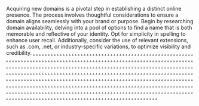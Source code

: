 Acquiring new domains is a pivotal step in establishing a distinct online presence. The process involves thoughtful considerations to ensure a domain aligns seamlessly with your brand or purpose. Begin by researching domain availability, delving into a pool of options to find a name that is both memorable and reflective of your identity. Opt for simplicity in spelling to enhance user recall. Additionally, consider the use of relevant extensions, such as .com, .net, or industry-specific variations, to optimize visibility and credibility.
<a href="https://softscanmarketing7488.weebly.com/">.</a>
<a href="https://softscanmarketing7480.weebly.com/">.</a>
<a href="https://softscanmarketing7471.weebly.com/">.</a>
<a href="https://softscanmarketing7465.weebly.com/">.</a>
<a href="https://softscanmarketing7456.weebly.com/">.</a>
<a href="https://marketinglyticalqt.weebly.com/">.</a>
<a href="https://softscanmarketing7528.weebly.com/">.</a>
<a href="https://softscanmarketing7522.weebly.com/">.</a>
<a href="https://softscanmarketing7513.weebly.com/">.</a>
<a href="https://softscanmarketing7505.weebly.com/">.</a>
<a href="https://softscanmarketing7502.weebly.com/">.</a>
<a href="https://advertisingbaymarketing.weebly.com/">.</a>
<a href="https://softscanmarketing7533.weebly.com/">.</a>
<a href="https://softscanmarketing7525.weebly.com/">.</a>
<a href="https://softscanmarketing7517.weebly.com/">.</a>
<a href="https://softscanmarketing7509.weebly.com/">.</a>
<a href="https://softscanmarketing7500.weebly.com/">.</a>
<a href="https://marketingfuseqt.weebly.com/">.</a>
<a href="https://softscanmarketing7487.weebly.com/">.</a>
<a href="https://softscanmarketing7479.weebly.com/">.</a>
<a href="https://softscanmarketing7470.weebly.com/">.</a>
<a href="https://softscanmarketing7463.weebly.com/">.</a>
<a href="https://softscanmarketing7455.weebly.com/">.</a>
<a href="https://performancemarketingqt.weebly.com/">.</a>
<a href="https://softscanmarketing7527.weebly.com/">.</a>
<a href="https://softscanmarketing7521.weebly.com/">.</a>
<a href="https://softscanmarketing7512.weebly.com/">.</a>
<a href="https://softscanmarketing7504.weebly.com/">.</a>
<a href="https://softscanmarketing7495.weebly.com/">.</a>
<a href="https://intuitiondigitalsqt.weebly.com/">.</a>
<a href="https://softscanmarketing7532.weebly.com/">.</a>
<a href="https://softscanmarketing7524.weebly.com/">.</a>
<a href="https://softscanmarketing7515.weebly.com/">.</a>
<a href="https://softscanmarketing7508.weebly.com/">.</a>
<a href="https://softscanmarketing7501.weebly.com/">.</a>
<a href="https://digitalintegrityqt.weebly.com/">.</a>
<a href="https://softscanmarketing7489x.weebly.com/">.</a>
<a href="https://softscanmarketing7481.weebly.com/">.</a>
<a href="https://softscanmarketing7472.weebly.com/">.</a>
<a href="https://softscanmarketing7464.weebly.com/">.</a>
<a href="https://softscanmarketing7457.weebly.com/">.</a>
<a href="https://sponsormarketingqt.weebly.com/">.</a>
<a href="https://softscanmarketing7529.weebly.com/">.</a>
<a href="https://softscanmarketing7519.weebly.com/">.</a>
<a href="https://softscanmarketing7514.weebly.com/">.</a>
<a href="https://softscanmarketing7503.weebly.com/">.</a>
<a href="https://softscanmarketing7498.weebly.com/">.</a>
<a href="https://roboticsaidmarketing.weebly.com/">.</a>
<a href="https://softscanmarketing7534.weebly.com/">.</a>
<a href="https://softscanmarketing7526.weebly.com/">.</a>
<a href="https://softscanmarketing7518.weebly.com/">.</a>
<a href="https://softscanmarketing7506.weebly.com/">.</a>
<a href="https://softscanmarketing7499.weebly.com/">.</a>
<a href="https://marketingdirectqt.weebly.com/">.</a>
<a href="https://softscanmarketing7494.weebly.com/">.</a>
<a href="https://softscanmarketing7483.weebly.com/">.</a>
<a href="https://softscanmarketing7474.weebly.com/">.</a>
<a href="https://softscanmarketing7466.weebly.com/">.</a>
<a href="https://softscanmarketing7458.weebly.com/">.</a>
<a href="https://fusiondigitalqt.weebly.com/">.</a>
<a href="https://softscanmarketing7530.weebly.com/">.</a>
<a href="https://softscanmarketing7520.weebly.com/">.</a>
<a href="https://softscanmarketing7511.weebly.com/">.</a>
<a href="https://softscanmarketing7510.weebly.com/">.</a>
<a href="https://softscanmarketing7496.weebly.com/">.</a>
<a href="https://onlineneticsrt.weebly.com/">.</a>
<a href="https://softscanmarketing7063.weebly.com/">.</a>
<a href="https://softscanmarketing7056.weebly.com/">.</a>
<a href="https://softscanmarketing7047.weebly.com/">.</a>
<a href="https://softscanmarketing7035.weebly.com/">.</a>
<a href="https://softscanmarketing7030.weebly.com/">.</a>
<a href="https://bounddigitalsrt.weebly.com/">.</a>
<a href="https://cyberstripemarketingee.weebly.com/">.</a>
<a href="https://relationslogicmarketingee.weebly.com/">.</a>
<a href="https://microstreetmarketingees.weebly.com/">.</a>
<a href="https://softscanmarketing7080.weebly.com/">.</a>
<a href="https://softscanmarketing7069.weebly.com/">.</a>
<a href="https://discoveronliert.weebly.com/">.</a>
<a href="https://softscanmarketing7064.weebly.com/">.</a>
<a href="https://softscanmarketing7053.weebly.com/">.</a>
<a href="https://softscanmarketing7048.weebly.com/">.</a>
<a href="https://softscanmarketing7040.weebly.com/">.</a>
<a href="https://softscanmarketing7031.weebly.com/">.</a>
<a href="https://satellitemarketingrt.weebly.com/">.</a>
<a href="https://expertssprintmarketingee.weebly.com/">.</a>
<a href="https://audiencestudiomarketingee.weebly.com/">.</a>
<a href="https://ppcwaymarketingee.weebly.com/">.</a>
<a href="https://softscanmarketing7076.weebly.com/">.</a>
<a href="https://softscanmarketing7065.weebly.com/">.</a>
<a href="https://marketingjetbrt.weebly.com/">.</a>
<a href="https://promotespotmarketingee.weebly.com/">.</a>
<a href="https://bytesstockmarketingzee.weebly.com/">.</a>
<a href="https://b2bcastmarketingee.weebly.com/">.</a>
<a href="https://softscanmarketing7074.weebly.com/">.</a>
<a href="https://softscanmarketing7079.weebly.com/">.</a>
<a href="https://taskmarketingrt.weebly.com/">.</a>
<a href="https://meshdashmarketingee.weebly.com/">.</a>
<a href="https://b2bportmarketingee.weebly.com/">.</a>
<a href="https://wizloopmarketingee.weebly.com/">.</a>
<a href="https://riglogicmarketingee.weebly.com/">.</a>
<a href="https://softscanmarketing7066.weebly.com/">.</a>
<a href="https://incubatormarketingrt.weebly.com/">.</a>
<a href="https://meshsensemarketingee.weebly.com/">.</a>
<a href="https://rackconnectionmarketingee.weebly.com/">.</a>
<a href="https://informaticsiedmarketingee.weebly.com/">.</a>
<a href="https://softscanmarketing7075.weebly.com/">.</a>
<a href="https://softscanmarketing7070.weebly.com/">.</a>
<a href="https://brandonlinert.weebly.com/">.</a>
<a href="https://gearretailsmarketingee.weebly.com/">.</a>
<a href="https://technologymarkmarketingee.weebly.com/">.</a>
<a href="https://bottomlineartmarketingee.weebly.com/">.</a>
<a href="https://softscanmarketing7083.weebly.com/">.</a>
<a href="https://softscanmarketing7073.weebly.com/">.</a>
<a href="https://mobileadvertisingrt.weebly.com/">.</a>
<a href="https://vectorgurumarketingee.weebly.com/">.</a>
<a href="https://scaleensmarketingee.weebly.com/">.</a>
<a href="https://clearcampaignmarketingee.weebly.com/">.</a>
<a href="https://softscanmarketing7084.weebly.com/">.</a>
<a href="https://softscanmarketing7068.weebly.com/">.</a>
<a href="https://speechmarketingwbrt.weebly.com/">.</a>
<a href="https://chipgoodsmarketingee.weebly.com/">.</a>
<a href="https://chipincmarketingee.weebly.com/">.</a>
<a href="https://targetscapemarketingee.weebly.com/">.</a>
<a href="https://marketleadermarketingee.weebly.com/">.</a>
<a href="https://softscanmarketing7067.weebly.com/">.</a>
<a href="https://internetlazasrt.weebly.com/">.</a>
<a href="https://softscanmarketing7021.weebly.com/">.</a>
<a href="https://softscanmarketing7009.weebly.com/">.</a>
<a href="https://softscanmarketing7005.weebly.com/">.</a>
<a href="https://softscanmarketing6988.weebly.com/">.</a>
<a href="https://softscanmarketing6988.weebly.com/">.</a>
<a href="https://bastiondigitalrt.weebly.com/">.</a>
<a href="https://softscanmarketing7058.weebly.com/">.</a>
<a href="https://softscanmarketing7049.weebly.com/">.</a>
<a href="https://softscanmarketing7045.weebly.com/">.</a>
<a href="https://softscanmarketing7034.weebly.com/">.</a>
<a href="https://softscanmarketing7026.weebly.com/">.</a>
<a href="https://connectionsonlinert.weebly.com/">.</a>
<a href="https://softscanmarketing7022.weebly.com/">.</a>
<a href="https://softscanmarketing7015.weebly.com/">.</a>
<a href="https://softscanmarketing7006.weebly.com/">.</a>
<a href="https://softscanmarketing6998.weebly.com/">.</a>
<a href="https://softscanmarketing6989.weebly.com/">.</a>
<a href="https://motivateadvertisingrt.weebly.com/">.</a>
<a href="https://softscanmarketing7059.weebly.com/">.</a>
<a href="https://softscanmarketing7050.weebly.com/">.</a>
<a href="https://softscanmarketing7046.weebly.com/">.</a>
<a href="https://softscanmarketing7037.weebly.com/">.</a>
<a href="https://softscanmarketing7025.weebly.com/">.</a>
<a href="https://forcemarketirt.weebly.com/">.</a>
<a href="https://softscanmarketing7024.weebly.com/">.</a>
<a href="https://softscanmarketing7016.weebly.com/">.</a>
<a href="https://softscanmarketing7007.weebly.com/">.</a>
<a href="https://softscanmarketing7000.weebly.com/">.</a>
<a href="https://softscanmarketing6992.weebly.com/">.</a>
<a href="https://atlasonlinert.weebly.com/">.</a>
<a href="https://softscanmarketing7060.weebly.com/">.</a>
<a href="https://softscanmarketing7055.weebly.com/">.</a>
<a href="https://softscanmarketing7043.weebly.com/">.</a>
<a href="https://softscanmarketing7038.weebly.com/">.</a>
<a href="https://softscanmarketing7029.weebly.com/">.</a>
<a href="https://pulsemarketingrt.weebly.com/">.</a>
<a href="https://softscanmarketing7023.weebly.com/">.</a>
<a href="https://softscanmarketing7014.weebly.com/">.</a>
<a href="https://softscanmarketing7008.weebly.com/">.</a>
<a href="https://softscanmarketing6999.weebly.com/">.</a>
<a href="https://softscanmarketing6990.weebly.com/">.</a>
<a href="https://maadvertisingrt.weebly.com/">.</a>
<a href="https://softscanmarketing7062.weebly.com/">.</a>
<a href="https://softscanmarketing7051.weebly.com/">.</a>
<a href="https://softscanmarketing7041.weebly.com/">.</a>
<a href="https://softscanmarketing7036.weebly.com/">.</a>
<a href="https://softscanmarketing7028.weebly.com/">.</a>
<a href="https://varietyadvertisgrt.weebly.com/">.</a>
<a href="https://softscanmarketing7057.weebly.com/">.</a>
<a href="https://softscanmarketing7054.weebly.com/">.</a>
<a href="https://softscanmarketing7042.weebly.com/">.</a>
<a href="https://softscanmarketing7033.weebly.com/">.</a>
<a href="https://softscanmarketing7027.weebly.com/">.</a>
<a href="https://commandonlinert.weebly.com/">.</a>
<a href="https://softscanmarketing7061.weebly.com/">.</a>
<a href="https://softscanmarketing7052.weebly.com/">.</a>
<a href="https://softscanmarketing7044.weebly.com/">.</a>
<a href="https://softscanmarketing7039.weebly.com/">.</a>
<a href="https://softscanmarketing7032.weebly.com/">.</a>
<a href="https://internetoontsrt.weebly.com/">.</a>
<a href="https://softscanmarketing6977.weebly.com/">.</a>
<a href="https://softscanmarketing6969.weebly.com/">.</a>
<a href="https://softscanmarketing6961.weebly.com/">.</a>
<a href="https://softscanmarketing6955.weebly.com/">.</a>
<a href="https://softscanmarketing6945.weebly.com/">.</a>
<a href="https://praiseadvertisingrt.weebly.com/">.</a>
<a href="https://softscanmarketing6982.weebly.com/">.</a>
<a href="https://softscanmarketing6976.weebly.com/">.</a>
<a href="https://softscanmarketing6964.weebly.com/">.</a>
<a href="https://softscanmarketing6958.weebly.com/">.</a>
<a href="https://softscanmarketing6948.weebly.com/">.</a>
<a href="https://praiseonlinert.weebly.com/">.</a>
<a href="https://softscanmarketing6978.weebly.com/">.</a>
<a href="https://softscanmarketing6970.weebly.com/">.</a>
<a href="https://softscanmarketing6963.weebly.com/">.</a>
<a href="https://softscanmarketing6953.weebly.com/">.</a>
<a href="https://softscanmarketing6946.weebly.com/">.</a>
<a href="https://illuminatemarketingrt.weebly.com/">.</a>
<a href="https://softscanmarketing7017.weebly.com/">.</a>
<a href="https://softscanmarketing7011.weebly.com/">.</a>
<a href="https://softscanmarketing7001.weebly.com/">.</a>
<a href="https://softscanmarketing6993.weebly.com/">.</a>
<a href="https://softscanmarketing6985.weebly.com/">.</a>
<a href="https://magicdigitalrt.weebly.com/">.</a>
<a href="https://softscanmarketing6979.weebly.com/">.</a>
<a href="https://softscanmarketing6972.weebly.com/">.</a>
<a href="https://softscanmarketing6968.weebly.com/">.</a>
<a href="https://softscanmarketing6957.weebly.com/">.</a>
<a href="https://softscanmarketing6949.weebly.com/">.</a>
<a href="https://conditionmarketingrt.weebly.com/">.</a>
<a href="https://softscanmarketing7019.weebly.com/">.</a>
<a href="https://softscanmarketing7013.weebly.com/">.</a>
<a href="https://softscanmarketing7002.weebly.com/">.</a>
<a href="https://softscanmarketing6996.weebly.com/">.</a>
<a href="https://softscanmarketing6986.weebly.com/">.</a>
<a href="https://programmaticmarketingrt.weebly.com/">.</a>
<a href="https://softscanmarketing6980.weebly.com/">.</a>
<a href="https://softscanmarketing6971.weebly.com/">.</a>
<a href="https://softscanmarketing6962.weebly.com/">.</a>
<a href="https://softscanmarketing6956.weebly.com/">.</a>
<a href="https://softscanmarketing6950.weebly.com/">.</a>
<a href="https://worldwidedigitalsrt.weebly.com/">.</a>
<a href="https://softscanmarketing7018.weebly.com/">.</a>
<a href="https://softscanmarketing7012.weebly.com/">.</a>
<a href="https://softscanmarketing7003.weebly.com/">.</a>
<a href="https://softscanmarketing6997.weebly.com/">.</a>
<a href="https://softscanmarketing6991.weebly.com/">.</a>
<a href="https://fortredigitalsrt.weebly.com/">.</a>
<a href="https://softscanmarketing6981.weebly.com/">.</a>
<a href="https://softscanmarketing6973.weebly.com/">.</a>
<a href="https://softscanmarketing6967.weebly.com/">.</a>
<a href="https://softscanmarketing6954.weebly.com/">.</a>
<a href="https://softscanmarketing6947.weebly.com/">.</a>
<a href="https://internetjetsrt.weebly.com/">.</a>
<a href="https://softscanmarketing7020.weebly.com/">.</a>
<a href="https://softscanmarketing7010.weebly.com/">.</a>
<a href="https://softscanmarketing7004.weebly.com/">.</a>
<a href="https://softscanmarketing6994.weebly.com/">.</a>
<a href="https://softscanmarketing6987.weebly.com/">.</a>
<a href="https://leadadvertisinge.weebly.com/">.</a>
<a href="https://softscanmarketing6937.weebly.com/">.</a>
<a href="https://softscanmarketing6931.weebly.com/">.</a>
<a href="https://softscanmarketing6923.weebly.com/">.</a>
<a href="https://softscanmarketing6913.weebly.com/">.</a>
<a href="https://softscanmarketing6905.weebly.com/">.</a>
<a href="https://methodmarketinge.weebly.com/">.</a>
<a href="https://softscanmarketing6942.weebly.com/">.</a>
<a href="https://softscanmarketing6933.weebly.com/">.</a>
<a href="https://softscanmarketing6926.weebly.com/">.</a>
<a href="https://softscanmarketing6917.weebly.com/">.</a>
<a href="https://softscanmarketing6910.weebly.com/">.</a>
<a href="https://searchadvertisinge.weebly.com/">.</a>
<a href="https://softscanmarketing6938.weebly.com/">.</a>
<a href="https://softscanmarketing6929.weebly.com/">.</a>
<a href="https://softscanmarketing6921.weebly.com/">.</a>
<a href="https://softscanmarketing6914.weebly.com/">.</a>
<a href="https://softscanmarketing6906.weebly.com/">.</a>
<a href="https://segmentmarketinge.weebly.com/">.</a>
<a href="https://softscanmarketing6944g.weebly.com/">.</a>
<a href="https://softscanmarketing6934.weebly.com/">.</a>
<a href="https://softscanmarketing6927.weebly.com/">.</a>
<a href="https://softscanmarketing6919.weebly.com/">.</a>
<a href="https://softscanmarketing6911.weebly.com/">.</a>
<a href="https://spireadvertisinge.weebly.com/">.</a>
<a href="https://softscanmarketing6939.weebly.com/">.</a>
<a href="https://softscanmarketing6930.weebly.com/">.</a>
<a href="https://softscanmarketing6924.weebly.com/">.</a>
<a href="https://softscanmarketing6916.weebly.com/">.</a>
<a href="https://softscanmarketing6908.weebly.com/">.</a>
<a href="https://providermarketinge.weebly.com/">.</a>
<a href="https://softscanmarketing6983.weebly.com/">.</a>
<a href="https://softscanmarketing6974.weebly.com/">.</a>
<a href="https://softscanmarketing6966.weebly.com/">.</a>
<a href="https://softscanmarketing6960.weebly.com/">.</a>
<a href="https://softscanmarketing6952.weebly.com/">.</a>
<a href="https://motiondigitalse.weebly.com/">.</a>
<a href="https://softscanmarketing6940.weebly.com/">.</a>
<a href="https://softscanmarketing6936.weebly.com/">.</a>
<a href="https://softscanmarketing6922.weebly.com/">.</a>
<a href="https://softscanmarketing6915.weebly.com/">.</a>
<a href="https://softscanmarketing6907.weebly.com/">.</a>
<a href="https://fireballmarketinge.weebly.com/">.</a>
<a href="https://softscanmarketing6944df.weebly.com/">.</a>
<a href="https://softscanmarketing6935.weebly.com/">.</a>
<a href="https://softscanmarketing6928.weebly.com/">.</a>
<a href="https://softscanmarketing6920.weebly.com/">.</a>
<a href="https://softscanmarketing6912.weebly.com/">.</a>
<a href="https://deliverdigitale.weebly.com/">.</a>
<a href="https://softscanmarketing6941.weebly.com/">.</a>
<a href="https://softscanmarketing6932.weebly.com/">.</a>
<a href="https://softscanmarketing6925.weebly.com/">.</a>
<a href="https://softscanmarketing6918.weebly.com/">.</a>
<a href="https://softscanmarketing6909.weebly.com/">.</a>
<a href="https://tridentadvertisinge.weebly.com/">.</a>
<a href="https://softscanmarketing6984.weebly.com/">.</a>
<a href="https://softscanmarketing6975.weebly.com/">.</a>
<a href="https://softscanmarketing6965.weebly.com/">.</a>
<a href="https://softscanmarketing6959.weebly.com/">.</a>
<a href="https://softscanmarketing6951.weebly.com/">.</a>
<a href="https://scopemarketiaza.weebly.com/">.</a>
<a href="https://softscanmarketing6659.weebly.com/">.</a>
<a href="https://softscanmarketing6649.weebly.com/">.</a>
<a href="https://softscanmarketing6641.weebly.com/">.</a>
<a href="https://softscanmarketing6635.weebly.com/">.</a>
<a href="https://softscanmarketing6625.weebly.com/">.</a>
<a href="https://elysiumdigitalsaz.weebly.com/">.</a>
<a href="https://softscanmarketing6662.weebly.com/">.</a>
<a href="https://softscanmarketing6654.weebly.com/">.</a>
<a href="https://softscanmarketing6646.weebly.com/">.</a>
<a href="https://softscanmarketing6638.weebly.com/">.</a>
<a href="https://softscanmarketing6630.weebly.com/">.</a>
<a href="https://suiteonlineasa.weebly.com/">.</a>
<a href="https://softscanmarketing6657.weebly.com/">.</a>
<a href="https://softscanmarketing6650.weebly.com/">.</a>
<a href="https://softscanmarketing6642.weebly.com/">.</a>
<a href="https://softscanmarketing6636.weebly.com/">.</a>
<a href="https://softscanmarketing6626.weebly.com/">.</a>
<a href="https://insightadvertisingaz.weebly.com/">.</a>
<a href="https://softscanmarketing6700.weebly.com/">.</a>
<a href="https://softscanmarketing6693.weebly.com/">.</a>
<a href="https://softscanmarketing6685.weebly.com/">.</a>
<a href="https://softscanmarketing6677.weebly.com/">.</a>
<a href="https://softscanmarketing6669.weebly.com/">.</a>
<a href="https://axisdigitalsaz.weebly.com/">.</a>
<a href="https://softscanmarketing6660.weebly.com/">.</a>
<a href="https://softscanmarketing6652.weebly.com/">.</a>
<a href="https://softscanmarketing6644.weebly.com/">.</a>
<a href="https://softscanmarketing6634.weebly.com/">.</a>
<a href="https://softscanmarketing6628.weebly.com/">.</a>
<a href="https://stackadvertisingaz.weebly.com/">.</a>
<a href="https://softscanmarketing6703.weebly.com/">.</a>
<a href="https://softscanmarketing6695.weebly.com/">.</a>
<a href="https://softscanmarketing6687.weebly.com/">.</a>
<a href="https://softscanmarketing6679.weebly.com/">.</a>
<a href="https://softscanmarketing6671.weebly.com/">.</a>
<a href="https://cloudmarketingaz.weebly.com/">.</a>
<a href="https://softscanmarketing6658.weebly.com/">.</a>
<a href="https://softscanmarketing6651.weebly.com/">.</a>
<a href="https://softscanmarketing6643.weebly.com/">.</a>
<a href="https://softscanmarketing6633.weebly.com/">.</a>
<a href="https://softscanmarketing6627.weebly.com/">.</a>
<a href="https://slashdigitalsaz.weebly.com/">.</a>
<a href="https://softscanmarketing6702.weebly.com/">.</a>
<a href="https://softscanmarketing6694.weebly.com/">.</a>
<a href="https://softscanmarketing6686.weebly.com/">.</a>
<a href="https://softscanmarketing6678.weebly.com/">.</a>
<a href="https://softscanmarketing6670.weebly.com/">.</a>
<a href="https://fortredigitalaz.weebly.com/">.</a>
<a href="https://softscanmarketing6661.weebly.com/">.</a>
<a href="https://softscanmarketing6653.weebly.com/">.</a>
<a href="https://softscanmarketing6645.weebly.com/">.</a>
<a href="https://softscanmarketing6637.weebly.com/">.</a>
<a href="https://softscanmarketing6629.weebly.com/">.</a>
<a href="https://changedigitalsaz.weebly.com/">.</a>
<a href="https://softscanmarketing6704.weebly.com/">.</a>
<a href="https://softscanmarketing6696.weebly.com/">.</a>
<a href="https://softscanmarketing6688.weebly.com/">.</a>
<a href="https://softscanmarketing6680.weebly.com/">.</a>
<a href="https://softscanmarketing6672.weebly.com/">.</a>
<a href="https://linearmarketiasa.weebly.com/">.</a>
<a href="https://softscanmarketing6573.weebly.com/">.</a>
<a href="https://softscanmarketing6566.weebly.com/">.</a>
<a href="https://softscanmarketing6557.weebly.com/">.</a>
<a href="https://softscanmarketing6551.weebly.com/">.</a>
<a href="https://softscanmarketing6541.weebly.com/">.</a>
<a href="https://editormarketas.weebly.com/">.</a>
<a href="https://softscanmarketing6582.weebly.com/">.</a>
<a href="https://softscanmarketing6569.weebly.com/">.</a>
<a href="https://softscanmarketing6562.weebly.com/">.</a>
<a href="https://softscanmarketing6556c.weebly.com/">.</a>
<a href="https://softscanmarketing6545.weebly.com/">.</a>
<a href="https://zonemarketas.weebly.com/">.</a>
<a href="https://softscanmarketing6620.weebly.com/">.</a>
<a href="https://softscanmarketing6613.weebly.com/">.</a>
<a href="https://softscanmarketing6604.weebly.com/">.</a>
<a href="https://softscanmarketing6597.weebly.com/">.</a>
<a href="https://softscanmarketing6589.weebly.com/">.</a>
<a href="https://satellitemarketas.weebly.com/">.</a>
<a href="https://softscanmarketing6552.weebly.com/">.</a>
<a href="https://softscanmarketing6567.weebly.com/">.</a>
<a href="https://softscanmarketing6558.weebly.com/">.</a>
<a href="https://softscanmarketing6556cs.weebly.com/">.</a>
<a href="https://softscanmarketing6547.weebly.com/">.</a>
<a href="https://marketingjass.weebly.com/">.</a>
<a href="https://softscanmarketing6618.weebly.com/">.</a>
<a href="https://softscanmarketing6610.weebly.com/">.</a>
<a href="https://softscanmarketing6608.weebly.com/">.</a>
<a href="https://softscanmarketing6594.weebly.com/">.</a>
<a href="https://softscanmarketing6586.weebly.com/">.</a>
<a href="https://cyclemarketas.weebly.com/">.</a>
<a href="https://softscanmarketing6621.weebly.com/">.</a>
<a href="https://softscanmarketing6614.weebly.com/">.</a>
<a href="https://softscanmarketing6607.weebly.com/">.</a>
<a href="https://softscanmarketing6599.weebly.com/">.</a>
<a href="https://softscanmarketing6591.weebly.com/">.</a>
<a href="https://minotaurmarketas.weebly.com/">.</a>
<a href="https://softscanmarketing6580.weebly.com/">.</a>
<a href="https://softscanmarketing6565.weebly.com/">.</a>
<a href="https://softscanmarketing6559.weebly.com/">.</a>
<a href="https://softscanmarketing6549.weebly.com/">.</a>
<a href="https://softscanmarketing6542.weebly.com/">.</a>
<a href="https://spiremarketas.weebly.com/">.</a>
<a href="https://softscanmarketing6617.weebly.com/">.</a>
<a href="https://softscanmarketing6609.weebly.com/">.</a>
<a href="https://softscanmarketing6601.weebly.com/">.</a>
<a href="https://softscanmarketing6593.weebly.com/">.</a>
<a href="https://softscanmarketing6585.weebly.com/">.</a>
<a href="https://supportmarksetas.weebly.com/">.</a>
<a href="https://softscanmarketing6622.weebly.com/">.</a>
<a href="https://softscanmarketing6616.weebly.com/">.</a>
<a href="https://softscanmarketing6605.weebly.com/">.</a>
<a href="https://softscanmarketing6598.weebly.com/">.</a>
<a href="https://softscanmarketing6590.weebly.com/">.</a>
<a href="https://generatemarketas.weebly.com/">.</a>
<a href="https://softscanmarketing6574.weebly.com/">.</a>
<a href="https://softscanmarketing6571.weebly.com/">.</a>
<a href="https://softscanmarketing6560.weebly.com/">.</a>
<a href="https://softscanmarketing6550.weebly.com/">.</a>
<a href="https://softscanmarketing6543.weebly.com/">.</a>
<a href="https://speechmarketas.weebly.com/">.</a>
<a href="https://softscanmarketing6619.weebly.com/">.</a>
<a href="https://softscanmarketing6611.weebly.com/">.</a>
<a href="https://softscanmarketing6603.weebly.com/">.</a>
<a href="https://softscanmarketing6596.weebly.com/">.</a>
<a href="https://softscanmarketing6587.weebly.com/">.</a>
<a href="https://tapmarketas.weebly.com/">.</a>
<a href="https://softscanmarketing6624.weebly.com/">.</a>
<a href="https://softscanmarketing6615.weebly.com/">.</a>
<a href="https://softscanmarketing6606.weebly.com/">.</a>
<a href="https://softscanmarketing6600.weebly.com/">.</a>
<a href="https://softscanmarketing6592.weebly.com/">.</a>
<a href="https://onlinenetias.weebly.com/">.</a>
<a href="https://softscanmarketing6581.weebly.com/">.</a>
<a href="https://softscanmarketing6568.weebly.com/">.</a>
<a href="https://softscanmarketing6561.weebly.com/">.</a>
<a href="https://softscanmarketing6553.weebly.com/">.</a>
<a href="https://softscanmarketing6544.weebly.com/">.</a>
<a href="https://linearmarketias.weebly.com/">.</a>
<a href="https://softscanmarketing6623.weebly.com/">.</a>
<a href="https://softscanmarketing6612.weebly.com/">.</a>
<a href="https://softscanmarketing6602.weebly.com/">.</a>
<a href="https://softscanmarketing6595.weebly.com/">.</a>
<a href="https://softscanmarketing6588.weebly.com/">.</a>
<a href="https://consumermarketas.weebly.com/">.</a>
<a href="https://softscanmarketing6663.weebly.com/">.</a>
<a href="https://softscanmarketing6655.weebly.com/">.</a>
<a href="https://softscanmarketing6647.weebly.com/">.</a>
<a href="https://softscanmarketing6639.weebly.com/">.</a>
<a href="https://softscanmarketing6631.weebly.com/">.</a>
<a href="https://machmarketsaas.weebly.com/">.</a>
<a href="https://softscanmarketing6664.weebly.com/">.</a>
<a href="https://softscanmarketing6656.weebly.com/">.</a>
<a href="https://softscanmarketing6648.weebly.com/">.</a>
<a href="https://softscanmarketing6640.weebly.com/">.</a>
<a href="https://softscanmarketing6632.weebly.com/">.</a>
<a href="https://playonlias.weebly.com/">.</a>
<a href="https://softscanmarketing6533.weebly.com/">.</a>
<a href="https://softscanmarketing6525.weebly.com/">.</a>
<a href="https://softscanmarketing6517.weebly.com/">.</a>
<a href="https://softscanmarketing6509.weebly.com/">.</a>
<a href="https://softscanmarketing6502.weebly.com/">.</a>
<a href="https://aemblyonlas.weebly.com/">.</a>
<a href="https://softscanmarketing6538.weebly.com/">.</a>
<a href="https://softscanmarketing6530.weebly.com/">.</a>
<a href="https://softscanmarketing6521.weebly.com/">.</a>
<a href="https://softscanmarketing6516.weebly.com/">.</a>
<a href="https://softscanmarketing6505.weebly.com/">.</a>
<a href="https://primerass.weebly.com/">.</a>
<a href="https://softscanmarketing6534.weebly.com/">.</a>
<a href="https://softscanmarketing6527.weebly.com/">.</a>
<a href="https://softscanmarketing6518.weebly.com/">.</a>
<a href="https://softscanmarketing6510.weebly.com/">.</a>
<a href="https://softscanmarketing6507.weebly.com/">.</a>
<a href="https://titanmarketias.weebly.com/">.</a>
<a href="https://softscanmarketing6537.weebly.com/">.</a>
<a href="https://softscanmarketing6531.weebly.com/">.</a>
<a href="https://softscanmarketing6522.weebly.com/">.</a>

